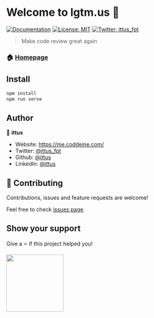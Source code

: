 # Welcome to lgtm.us 👋
[![Documentation](https://img.shields.io/badge/documentation-yes-brightgreen.svg)](https://github.com/ittus/lgtm.us)
[![License: MIT](https://img.shields.io/badge/License-MIT-yellow.svg)](#)
[![Twitter: ittus\_fpt](https://img.shields.io/twitter/follow/ittus\_fpt.svg?style=social)](https://twitter.com/ittus\_fpt)

> Make code review great again

### 🏠 [Homepage](https://lgtm.us)

## Install

```sh
npm install
npm run serve
```

## Author

👤 **ittus**

* Website: https://me.coddeine.com/
* Twitter: [@ittus\_fpt](https://twitter.com/ittus\_fpt)
* Github: [@ittus](https://github.com/ittus)
* LinkedIn: [@ittus](https://linkedin.com/in/ittus)

## 🤝 Contributing

Contributions, issues and feature requests are welcome!

Feel free to check [issues page](https://github.com/ittus/lgtm.us/issues).

## Show your support

Give a ⭐️ if this project helped you!


[<img src="https://cdn.buymeacoffee.com/buttons/default-orange.png" width="150" height="auto">](https://www.buymeacoffee.com/8buMYCOog)
